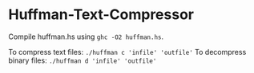 # Huffman-Text-Compressor
Compile huffman.hs using `ghc -O2 huffman.hs`.

To compress text files: `./huffman c 'infile' 'outfile'`
To decompress binary files: `./huffman d 'infile' 'outfile'`

